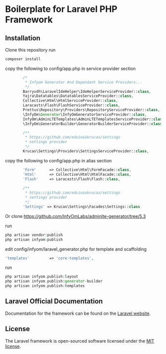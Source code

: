 # Boilerplate for Laravel PHP Framework

## Installation

Clone this repository
run
```bash
composer install
```

copy the following to config/app.php in service provider section
```php
		/*
         * Infyom Generator And Dependant Service Providers...
         */
        Barryvdh\LaravelIdeHelper\IdeHelperServiceProvider::class,
        Yajra\Datatables\DatatablesServiceProvider::class,
        Collective\Html\HtmlServiceProvider::class,
        Laracasts\Flash\FlashServiceProvider::class,
        Prettus\Repository\Providers\RepositoryServiceProvider::class,
        \InfyOm\Generator\InfyOmGeneratorServiceProvider::class,
        InfyOm\AdminLTETemplates\AdminLTETemplatesServiceProvider::class,
		\InfyOm\GeneratorBuilder\GeneratorBuilderServiceProvider::class,

        /**
         * https://github.com/edvinaskrucas/settings
         * settings provider
         */
        Krucas\Settings\Providers\SettingsServiceProvider::class,
```

copy the following to config/app.php in alias section

```php
		'Form'      => Collective\Html\FormFacade::class,
        'Html'      => Collective\Html\HtmlFacade::class,
        'Flash'     => Laracasts\Flash\Flash::class,
        
        /**
         * https://github.com/edvinaskrucas/settings
         * settings provider
         */
        'Settings' => Krucas\Settings\Facades\Settings::class
```
Or clone https://github.com/InfyOmLabs/adminlte-generator/tree/5.3


run 

```php
php artisan vendor:publish
php artisan infyom:publish
```
edit config/infyom/laravel_generator.php for template and scaffolding

```php
'templates'         => 'core-templates',
```

run 
```php
php artisan infyom.publish:layout
php artisan infyom.publish:generator-builder
php artisan infyom.publish:templates
```

## Laravel Official Documentation

Documentation for the framework can be found on the [Laravel website](http://laravel.com/docs).


## License

The Laravel framework is open-sourced software licensed under the [MIT license](http://opensource.org/licenses/MIT).
